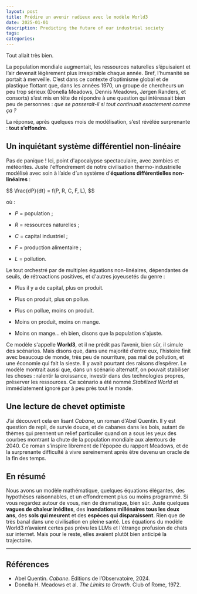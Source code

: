 ```yaml
---
layout: post
title: Prédire un avenir radieux avec le modèle World3
date: 2025-01-01
description: Predicting the future of our industrial society
tags:
categories:
---
```


Tout allait très bien.

La population mondiale augmentait, les ressources naturelles s’épuisaient et l’air devenait légèrement plus irrespirable chaque année. Bref, l’humanité se portait à merveille. C’est dans ce contexte d’optimisme global et de plastique flottant que, dans les années 1970, un groupe de chercheurs un peu trop sérieux (Donella Meadows, Dennis Meadows, Jørgen Randers, et consorts) s’est mis en tête de répondre à une question qui intéressait bien peu de personnes : *que se passerait-il si tout continuait exactement comme ça ?*

La réponse, après quelques mois de modélisation, s’est révélée surprenante : **tout s’effondre**.


## Un inquiétant système différentiel non-linéaire

Pas de panique ! Ici, point d'apocalypse spectaculaire, avec zombies et météorites. Juste l'effondrement de notre civilisation thermo-industrielle modélisé avec soin à l’aide d’un système d’**équations différentielles non-linéaires** :

<p>
$$
\frac{dP}{dt} = f(P, R, C, F, L),
$$
</p>

où :

- $P$ = population ;

- $R$ = ressources naturelles ;

- $C$ = capital industriel ;

- $F$ = production alimentaire ;

- $L$ = pollution.

Le tout orchestré par de multiples équations non-linéaires, dépendantes de seuils, de rétroactions positives, et d'autres joyeusetés du genre :

- Plus il y a de capital, plus on produit.

- Plus on produit, plus on pollue.  

- Plus on pollue, moins on produit.  

- Moins on produit, moins on mange.

- Moins on mange... eh bien, disons que la population s'ajuste.

Ce modèle s'appelle **World3**, et il ne prédit pas l’avenir, bien sûr, il simule des scénarios. Mais disons que, dans une majorité d’entre eux, l’histoire finit avec beaucoup de monde, très peu de nourriture, pas mal de pollution, et une économie qui fait la sieste. Il y avait pourtant des raisons d’espérer. Le modèle montrait aussi que, dans un scénario alternatif, on pouvait stabiliser les choses : ralentir la croissance, investir dans des technologies propres, préserver les ressources. Ce scénario a été nommé *Stabilized World* et immédiatement ignoré par à peu près tout le monde.

## Une lecture de chevet optimiste

J’ai découvert cela en lisant *Cabane*, un roman d'Abel Quentin. Il y est question de repli, de survie douce, et de cabanes dans les bois, autant de thèmes qui prennent un relief particulier quand on a sous les yeux des courbes montrant la chute de la population mondiale aux alentours de 2040. Ce roman s’inspire librement de l'épopée du rapport Meadows, et de la surprenante difficulté à vivre sereinement après être devenu un oracle de la fin des temps.

## En résumé

Nous avons un modèle mathématique, quelques équations élégantes, des hypothèses raisonnables, et un effondrement plus ou moins programmé. Si vous regardez autour de vous, rien de dramatique, bien sûr. Juste quelques **vagues de chaleur inédites**, des **inondations millénaires tous les deux ans**, des **sols qui meurent** et des **espèces qui disparaissent**. Rien que de très banal dans une civilisation en pleine santé. Les équations du modèle World3 n’avaient certes pas prévu les LLMs et l'étrange profusion de chats sur internet. Mais pour le reste, elles avaient plutôt bien anticipé la trajectoire.

---

## Références

- Abel Quentin. *Cabane*. Éditions de l’Observatoire, 2024.  
- Donella H. Meadows et al. *The Limits to Growth*. Club of Rome, 1972.
